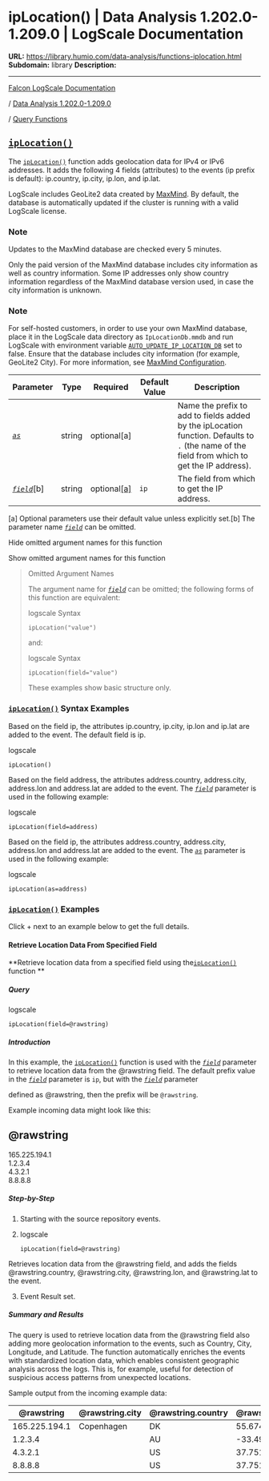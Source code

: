 # ipLocation() | Data Analysis 1.202.0-1.209.0 | LogScale Documentation

**URL:** https://library.humio.com/data-analysis/functions-iplocation.html
**Subdomain:** library
**Description:** 

---

[Falcon LogScale Documentation](https://library.humio.com)

/ [Data Analysis 1.202.0-1.209.0](data-analysis-docs.html)

/ [Query Functions](functions.html)

## [`ipLocation()`](functions-iplocation.html "ipLocation\(\)")

The [`ipLocation()`](functions-iplocation.html "ipLocation\(\)") function adds geolocation data for IPv4 or IPv6 addresses. It adds the following 4 fields (attributes) to the events (ip prefix is default): ip.country, ip.city, ip.lon, and ip.lat. 

LogScale includes GeoLite2 data created by [MaxMind](https://www.maxmind.com/en/home). By default, the database is automatically updated if the cluster is running with a valid LogScale license. 

### Note

Updates to the MaxMind database are checked every 5 minutes. 

Only the paid version of the MaxMind database includes city information as well as country information. Some IP addresses only show country information regardless of the MaxMind database version used, in case the city information is unknown. 

### Note

For self-hosted customers, in order to use your own MaxMind database, place it in the LogScale data directory as `IpLocationDb.mmdb` and run LogScale with environment variable [`AUTO_UPDATE_IP_LOCATION_DB`](https://library.humio.com/falcon-logscale-self-hosted/envar-auto_update_ip_location_db.html) set to false. Ensure that the database includes city information (for example, GeoLite2 City). For more information, see [MaxMind Configuration](https://library.humio.com/deployment/configuration-maxmind.html). 

Parameter| Type| Required| Default Value| Description  
---|---|---|---|---  
[ _`as`_](functions-iplocation.html#query-functions-iplocation-as)|  string| optional[a] |  |  Name the prefix to add to fields added by the ipLocation function. Defaults to `.` (the name of the field from which to get the IP address).   
[_`field`_](functions-iplocation.html#query-functions-iplocation-field)[b]| string| optional[[a]](functions-iplocation.html#ftn.table-functions-iplocation-optparamfn) | `ip`|  The field from which to get the IP address.   
[a] Optional parameters use their default value unless explicitly set.[b] The parameter name [_`field`_](functions-iplocation.html#query-functions-iplocation-field) can be omitted.  
  
Hide omitted argument names for this function

Show omitted argument names for this function

> Omitted Argument Names
> 
> The argument name for [_`field`_](functions-iplocation.html#query-functions-iplocation-field) can be omitted; the following forms of this function are equivalent:
> 
> logscale Syntax
>     
>     
>     ipLocation("value")
> 
> and:
> 
> logscale Syntax
>     
>     
>     ipLocation(field="value")
> 
> These examples show basic structure only.

### [`ipLocation()`](functions-iplocation.html "ipLocation\(\)") Syntax Examples

Based on the field ip, the attributes ip.country, ip.city, ip.lon and ip.lat are added to the event. The default field is ip. 

logscale
    
    
    ipLocation()

Based on the field address, the attributes address.country, address.city, address.lon and address.lat are added to the event. The [_`field`_](functions-iplocation.html#query-functions-iplocation-field) parameter is used in the following example: 

logscale
    
    
    ipLocation(field=address)

Based on the field ip, the attributes address.country, address.city, address.lon and address.lat are added to the event. The [_`as`_](functions-iplocation.html#query-functions-iplocation-as) parameter is used in the following example: 

logscale
    
    
    ipLocation(as=address)

### [`ipLocation()`](functions-iplocation.html "ipLocation\(\)") Examples

Click + next to an example below to get the full details.

#### Retrieve Location Data From Specified Field

**Retrieve location data from a specified field using the[`ipLocation()`](functions-iplocation.html "ipLocation\(\)") function **

##### Query

logscale
    
    
    ipLocation(field=@rawstring)

##### Introduction

In this example, the [`ipLocation()`](functions-iplocation.html "ipLocation\(\)") function is used with the [_`field`_](functions-iplocation.html#query-functions-iplocation-field) parameter to retrieve location data from the @rawstring field. The default prefix value in the [_`field`_](functions-iplocation.html#query-functions-iplocation-field) parameter is `ip`, but with the [_`field`_](functions-iplocation.html#query-functions-iplocation-field) parameter 

defined as @rawstring, then the prefix will be `@rawstring`. 

Example incoming data might look like this: 

@rawstring  
---  
165.225.194.1  
1.2.3.4  
4.3.2.1  
8.8.8.8  
  
##### Step-by-Step

  1. Starting with the source repository events.

  2. logscale
         
         ipLocation(field=@rawstring)

Retrieves location data from the @rawstring field, and adds the fields @rawstring.country, @rawstring.city, @rawstring.lon, and @rawstring.lat to the event. 

  3. Event Result set.




##### Summary and Results

The query is used to retrieve location data from the @rawstring field also adding more geolocation information to the events, such as Country, City, Longitude, and Latitude. The function automatically enriches the events with standardized location data, which enables consistent geographic analysis across the logs. This is, for example, useful for detection of suspicious access patterns from unexpected locations. 

Sample output from the incoming example data: 

@rawstring| @rawstring.city| @rawstring.country| @rawstring.lat| @rawstring.lon  
---|---|---|---|---  
165.225.194.1| Copenhagen| DK| 55.674| 12.5696  
1.2.3.4| <no value>| AU| -33.494| 143.2104  
4.3.2.1| <no value>| US| 37.751| -97.822  
8.8.8.8| <no value>| US| 37.751| -97.822
